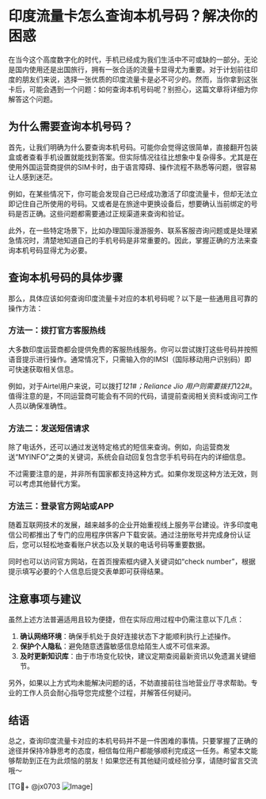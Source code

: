 # 印度流量卡怎么查询本机号码？解决你的困惑

在当今这个高度数字化的时代，手机已经成为我们生活中不可或缺的一部分。无论是国内使用还是出国旅行，拥有一张合适的流量卡显得尤为重要。对于计划前往印度的朋友们来说，选择一张优质的印度流量卡是必不可少的。然而，当你拿到这张卡后，可能会遇到一个问题：如何查询本机号码呢？别担心，这篇文章将详细为你解答这个问题。

## 为什么需要查询本机号码？

首先，让我们明确为什么要查询本机号码。可能你会觉得这很简单，直接翻开包装盒或者查看手机设置就能找到答案。但实际情况往往比想象中复杂得多。尤其是在使用外国运营商提供的SIM卡时，由于语言障碍、操作流程不熟悉等问题，很容易让人感到迷茫。

例如，在某些情况下，你可能会发现自己已经成功激活了印度流量卡，但却无法立即记住自己所使用的号码。又或者是在旅途中更换设备后，想要确认当前绑定的号码是否正确。这些问题都需要通过正规渠道来查询和验证。

此外，在一些特定场景下，比如办理国际漫游服务、联系客服咨询问题或是处理紧急情况时，清楚地知道自己的手机号码是非常重要的。因此，掌握正确的方法来查询本机号码显得尤为必要。

## 查询本机号码的具体步骤

那么，具体应该如何查询印度流量卡对应的本机号码呢？以下是一些通用且可靠的操作方法：

### 方法一：拨打官方客服热线
大多数印度运营商都会提供免费的客服热线服务。你可以尝试拨打这些号码并按照语音提示进行操作。通常情况下，只需输入你的IMSI（国际移动用户识别码）即可快速获取相关信息。

例如，对于Airtel用户来说，可以拨打*121#；Reliance Jio 用户则需要拨打*122#。值得注意的是，不同运营商可能会有不同的代码，请提前查阅相关资料或询问工作人员以确保准确性。

### 方法二：发送短信请求
除了电话外，还可以通过发送特定格式的短信来查询。例如，向运营商发送“MYINFO”之类的关键词，系统会自动回复包含您手机号码在内的详细信息。

不过需要注意的是，并非所有国家都支持这种方式。如果你发现这种方法无效，则可以考虑其他替代方案。

### 方法三：登录官方网站或APP
随着互联网技术的发展，越来越多的企业开始重视线上服务平台建设。许多印度电信公司都推出了专门的应用程序供客户下载安装。通过注册账号并完成身份认证后，您可以轻松地查看账户状态以及关联的电话号码等重要数据。

同时也可以访问官方网站，在首页搜索框内键入关键词如“check number”，根据提示填写必要的个人信息后提交表单即可获得结果。

## 注意事项与建议

虽然上述方法普遍适用且较为便捷，但在实际应用过程中仍需注意以下几点：

1. **确认网络环境**：确保手机处于良好连接状态下才能顺利执行上述操作。
2. **保护个人隐私**：避免随意透露敏感信息给陌生人或不可信来源。
3. **及时更新知识库**：由于市场变化较快，建议定期查阅最新资讯以免遗漏关键细节。

另外，如果以上方式均未能解决问题的话，不妨直接前往当地营业厅寻求帮助。专业的工作人员会耐心指导您完成整个过程，并解答任何疑问。

## 结语

总之，查询印度流量卡对应的本机号码并不是一件困难的事情。只要掌握了正确的途径并保持冷静思考的态度，相信每位用户都能够顺利完成这一任务。希望本文能够帮助到正在为此烦恼的朋友！如果您还有其他疑问或经验分享，请随时留言交流哦～

[TG💪+ @jx0703 ![Image](https://github.com/user-attachments/assets/dbca1d08-cadb-493c-b0ec-ad6f7a83f270)]